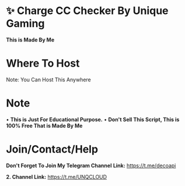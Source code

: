 # ✨ Charge CC Checker By Unique Gaming

**This is Made By Me**

# Where To Host

Note: You Can Host This Anywhere


# Note
• **This is Just For Educational Purpose.**
• **Don't Sell This Script, This is 100% Free That is Made By Me**

# Join/Contact/Help

**Don't Forget To Join My Telegram Channel**
**Link:** https://t.me/decoapi

**2. Channel Link:** https://t.me/UNQCLOUD


